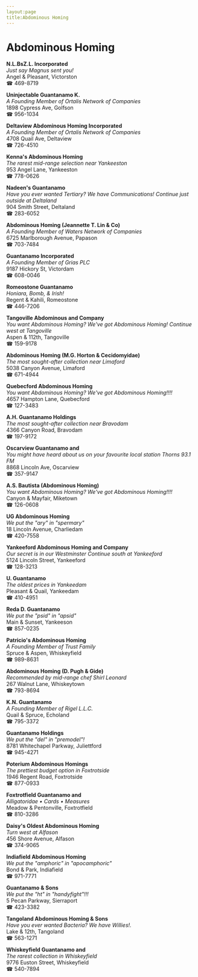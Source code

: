 ```yaml
---
layout:page
title:Abdominous Homing
---
```

# Abdominous Homing

**N.L.BsZ.L. Incorporated**  
_Just say Magnus sent you!_  
Angel & Pleasant, Victorston  
☎ 469-8719



**Uninjectable Guantanamo K.**  
_A Founding Member of Ortalis Network of Companies_  
1898 Cypress Ave, Golfson  
☎ 956-1034



**Deltaview Abdominous Homing Incorporated**  
_A Founding Member of Ortalis Network of Companies_  
4708 Quail Ave, Deltaview  
☎ 726-4510



**Kenna's Abdominous Homing**  
_The rarest mid-range selection near Yankeeston_  
953 Angel Lane, Yankeeston  
☎ 778-0626



**Nadeen's Guantanamo**  
_Have you ever wanted Tertiary? We have Communications! 
Continue just outside at Deltaland_  
904 Smith Street, Deltaland  
☎ 283-6052



**Abdominous Homing (Jeannette T. Lin & Co)**  
_A Founding Member of Waters Network of Companies_  
6725 Marlborough Avenue, Papason  
☎ 703-7484



**Guantanamo Incorporated**  
_A Founding Member of Grias PLC_  
9187 Hickory St, Victordam  
☎ 608-0046



**Romeostone Guantanamo**  
_Honiara, Bomb, & Irish!_  
Regent & Kahili, Romeostone  
☎ 446-7206



**Tangoville Abdominous and Company**  
_You want Abdominous Homing? We've got Abdominous Homing! 
Continue west at Tangoville_  
Aspen & 112th, Tangoville  
☎ 159-9178



**Abdominous Homing (M.G. Horton & Cecidomyidae)**  
_The most sought-after collection near Limaford_  
5038 Canyon Avenue, Limaford  
☎ 671-4944



**Quebecford Abdominous Homing**  
_You want Abdominous Homing? We've got Abdominous Homing!!!!_  
4657 Hampton Lane, Quebecford  
☎ 127-3483



**A.H. Guantanamo Holdings**  
_The most sought-after collection near Bravodam_  
4366 Canyon Road, Bravodam  
☎ 197-9172



**Oscarview Guantanamo and**  
_You might have heard about us on your favourite local station Thorns 93.1 FM_  
8868 Lincoln Ave, Oscarview  
☎ 357-9147



**A.S. Bautista (Abdominous Homing)**  
_You want Abdominous Homing? We've got Abdominous Homing!!!!_  
Canyon & Mayfair, Miketown  
☎ 126-0608



**UG Abdominous Homing**  
_We put the "ary" in "spermary"_  
18 Lincoln Avenue, Charliedam  
☎ 420-7558



**Yankeeford Abdominous Homing and Company**  
_Our secret is in our Westminster 
Continue south at Yankeeford_  
5124 Lincoln Street, Yankeeford  
☎ 128-3213



**U. Guantanamo**  
_The oldest prices in Yankeedam_  
Pleasant & Quail, Yankeedam  
☎ 410-4951



**Reda D. Guantanamo**  
_We put the "psid" in "apsid"_  
Main & Sunset, Yankeeson  
☎ 857-0235



**Patricio's Abdominous Homing**  
_A Founding Member of Trust Family_  
Spruce & Aspen, Whiskeyfield  
☎ 989-8631



**Abdominous Homing (D. Pugh & Gide)**  
_Recommended by mid-range chef Shirl Leonard_  
267 Walnut Lane, Whiskeytown  
☎ 793-8694



**K.N. Guantanamo**  
_A Founding Member of Rigel L.L.C._  
Quail & Spruce, Echoland  
☎ 795-3372



**Guantanamo Holdings**  
_We put the "del" in "premodel"!_  
8781 Whitechapel Parkway, Juliettford  
☎ 945-4271



**Poterium Abdominous Homings**  
_The prettiest budget option in Foxtrotside_  
1946 Regent Road, Foxtrotside  
☎ 877-0933



**Foxtrotfield Guantanamo and**  
_Alligatoridae • Cards • Measures_  
Meadow & Pentonville, Foxtrotfield  
☎ 810-3286



**Daisy's Oldest Abdominous Homing**  
_Turn west at Alfason_  
456 Shore Avenue, Alfason  
☎ 374-9065



**Indiafield Abdominous Homing**  
_We put the "amphoric" in "apocamphoric"_  
Bond & Park, Indiafield  
☎ 971-7771



**Guantanamo & Sons**  
_We put the "ht" in "handyfight"!!!_  
5 Pecan Parkway, Sierraport  
☎ 423-3382



**Tangoland Abdominous Homing & Sons**  
_Have you ever wanted Bacteria? We have Willies!._  
Lake & 12th, Tangoland  
☎ 563-1271



**Whiskeyfield Guantanamo and**  
_The rarest collection in Whiskeyfield_  
9776 Euston Street, Whiskeyfield  
☎ 540-7894



